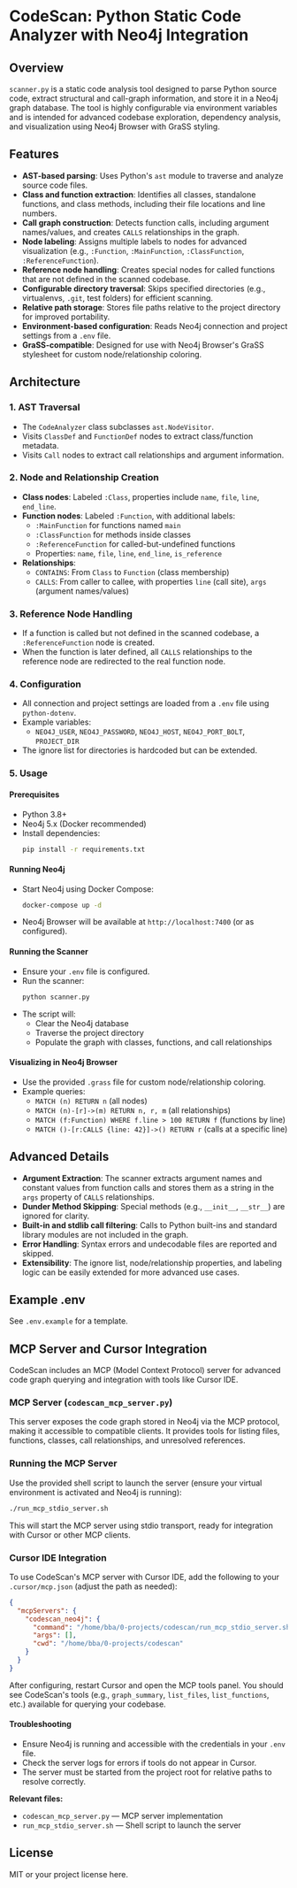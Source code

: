 # CodeScan: Python Static Code Analyzer with Neo4j Integration

## Overview

`scanner.py` is a static code analysis tool designed to parse Python source code, extract structural and call-graph information, and store it in a Neo4j graph database. The tool is highly configurable via environment variables and is intended for advanced codebase exploration, dependency analysis, and visualization using Neo4j Browser with GraSS styling.

## Features
- **AST-based parsing**: Uses Python's `ast` module to traverse and analyze source code files.
- **Class and function extraction**: Identifies all classes, standalone functions, and class methods, including their file locations and line numbers.
- **Call graph construction**: Detects function calls, including argument names/values, and creates `CALLS` relationships in the graph.
- **Node labeling**: Assigns multiple labels to nodes for advanced visualization (e.g., `:Function`, `:MainFunction`, `:ClassFunction`, `:ReferenceFunction`).
- **Reference node handling**: Creates special nodes for called functions that are not defined in the scanned codebase.
- **Configurable directory traversal**: Skips specified directories (e.g., virtualenvs, `.git`, test folders) for efficient scanning.
- **Relative path storage**: Stores file paths relative to the project directory for improved portability.
- **Environment-based configuration**: Reads Neo4j connection and project settings from a `.env` file.
- **GraSS-compatible**: Designed for use with Neo4j Browser's GraSS stylesheet for custom node/relationship coloring.

## Architecture

### 1. AST Traversal
- The `CodeAnalyzer` class subclasses `ast.NodeVisitor`.
- Visits `ClassDef` and `FunctionDef` nodes to extract class/function metadata.
- Visits `Call` nodes to extract call relationships and argument information.

### 2. Node and Relationship Creation
- **Class nodes**: Labeled `:Class`, properties include `name`, `file`, `line`, `end_line`.
- **Function nodes**: Labeled `:Function`, with additional labels:
  - `:MainFunction` for functions named `main`
  - `:ClassFunction` for methods inside classes
  - `:ReferenceFunction` for called-but-undefined functions
  - Properties: `name`, `file`, `line`, `end_line`, `is_reference`
- **Relationships**:
  - `CONTAINS`: From `Class` to `Function` (class membership)
  - `CALLS`: From caller to callee, with properties `line` (call site), `args` (argument names/values)

### 3. Reference Node Handling
- If a function is called but not defined in the scanned codebase, a `:ReferenceFunction` node is created.
- When the function is later defined, all `CALLS` relationships to the reference node are redirected to the real function node.

### 4. Configuration
- All connection and project settings are loaded from a `.env` file using `python-dotenv`.
- Example variables:
  - `NEO4J_USER`, `NEO4J_PASSWORD`, `NEO4J_HOST`, `NEO4J_PORT_BOLT`, `PROJECT_DIR`
- The ignore list for directories is hardcoded but can be extended.

### 5. Usage

#### Prerequisites
- Python 3.8+
- Neo4j 5.x (Docker recommended)
- Install dependencies:
  ```bash
  pip install -r requirements.txt
  ```

#### Running Neo4j
- Start Neo4j using Docker Compose:
  ```bash
  docker-compose up -d
  ```
- Neo4j Browser will be available at `http://localhost:7400` (or as configured).

#### Running the Scanner
- Ensure your `.env` file is configured.
- Run the scanner:
  ```bash
  python scanner.py
  ```
- The script will:
  - Clear the Neo4j database
  - Traverse the project directory
  - Populate the graph with classes, functions, and call relationships

#### Visualizing in Neo4j Browser
- Use the provided `.grass` file for custom node/relationship coloring.
- Example queries:
  - `MATCH (n) RETURN n` (all nodes)
  - `MATCH (n)-[r]->(m) RETURN n, r, m` (all relationships)
  - `MATCH (f:Function) WHERE f.line > 100 RETURN f` (functions by line)
  - `MATCH ()-[r:CALLS {line: 42}]->() RETURN r` (calls at a specific line)

## Advanced Details

- **Argument Extraction**: The scanner extracts argument names and constant values from function calls and stores them as a string in the `args` property of `CALLS` relationships.
- **Dunder Method Skipping**: Special methods (e.g., `__init__`, `__str__`) are ignored for clarity.
- **Built-in and stdlib call filtering**: Calls to Python built-ins and standard library modules are not included in the graph.
- **Error Handling**: Syntax errors and undecodable files are reported and skipped.
- **Extensibility**: The ignore list, node/relationship properties, and labeling logic can be easily extended for more advanced use cases.

## Example .env
See `.env.example` for a template.

## MCP Server and Cursor Integration

CodeScan includes an MCP (Model Context Protocol) server for advanced code graph querying and integration with tools like Cursor IDE.

### MCP Server (`codescan_mcp_server.py`)
This server exposes the code graph stored in Neo4j via the MCP protocol, making it accessible to compatible clients. It provides tools for listing files, functions, classes, call relationships, and unresolved references.

### Running the MCP Server
Use the provided shell script to launch the server (ensure your virtual environment is activated and Neo4j is running):

```bash
./run_mcp_stdio_server.sh
```

This will start the MCP server using stdio transport, ready for integration with Cursor or other MCP clients.

### Cursor IDE Integration
To use CodeScan's MCP server with Cursor IDE, add the following to your `.cursor/mcp.json` (adjust the path as needed):

```json
{
  "mcpServers": {
    "codescan_neo4j": {
      "command": "/home/bba/0-projects/codescan/run_mcp_stdio_server.sh",
      "args": [],
      "cwd": "/home/bba/0-projects/codescan"
    }
  }
}
```

After configuring, restart Cursor and open the MCP tools panel. You should see CodeScan's tools (e.g., `graph_summary`, `list_files`, `list_functions`, etc.) available for querying your codebase.

#### Troubleshooting
- Ensure Neo4j is running and accessible with the credentials in your `.env` file.
- Check the server logs for errors if tools do not appear in Cursor.
- The server must be started from the project root for relative paths to resolve correctly.

**Relevant files:**
- `codescan_mcp_server.py` — MCP server implementation
- `run_mcp_stdio_server.sh` — Shell script to launch the server

## License
MIT or your project license here.
